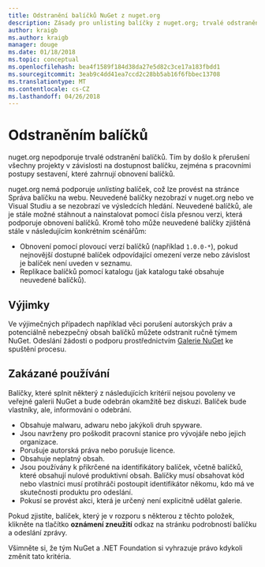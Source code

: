 ```yaml
---
title: Odstranění balíčků NuGet z nuget.org
description: Zásady pro unlisting balíčky z nuget.org; trvalé odstranění nepodporuje kromě při balíčky porušují jiné zásady.
author: kraigb
ms.author: kraigb
manager: douge
ms.date: 01/18/2018
ms.topic: conceptual
ms.openlocfilehash: bea4f1589f184d38da27e5d82c3ce17a183fbdd1
ms.sourcegitcommit: 3eab9c4dd41ea7ccd2c28bb5ab16f6fbbec13708
ms.translationtype: MT
ms.contentlocale: cs-CZ
ms.lasthandoff: 04/26/2018
---
```

# <a name="deleting-packages"></a>Odstraněním balíčků

nuget.org nepodporuje trvalé odstranění balíčků. Tím by došlo k přerušení všechny projekty v závislosti na dostupnost balíčku, zejména s pracovními postupy sestavení, které zahrnují obnovení balíčků.

nuget.org nemá podporuje *unlisting* balíček, což lze provést na stránce Správa balíčku na webu. Neuvedené balíčky nezobrazí v nuget.org nebo ve Visual Studiu a se nezobrazí ve výsledcích hledání. Neuvedené balíčků, ale je stále možné stáhnout a nainstalovat pomocí čísla přesnou verzi, která podporuje obnovení balíčků. Kromě toho může neuvedené balíčky zjištěná stále v následujícím konkrétním scénářům:

- Obnovení pomocí plovoucí verzí balíčků (například `1.0.0-*`), pokud nejnovější dostupné balíček odpovídající omezení verze nebo závislost je balíček není uveden v seznamu.
- Replikace balíčků pomocí katalogu (jak katalogu také obsahuje neuvedené balíčků).

## <a name="exceptions"></a>Výjimky

Ve výjimečných případech například věci porušení autorských práv a potenciálně nebezpečný obsah balíčků můžete odstranit ručně týmem NuGet. Odeslání žádosti o podporu prostřednictvím [Galerie NuGet](http://www.nuget.org) ke spuštění procesu.

## <a name="prohibited-use"></a>Zakázané používání

Balíčky, které splnit některý z následujících kritérií nejsou povoleny ve veřejné galerii NuGet a bude odebrán okamžitě bez diskuzi. Balíček bude vlastníky, ale, informováni o odebrání.

- Obsahuje malwaru, adwaru nebo jakýkoli druh spyware.
- Jsou navrženy pro poškodit pracovní stanice pro vývojáře nebo jejich organizace.
- Porušuje autorská práva nebo porušuje licence.
- Obsahuje neplatný obsah.
- Jsou používány k přikrčené na identifikátory balíček, včetně balíčků, které obsahují nulové produktivní obsah. Balíčky musí obsahovat kód nebo vlastníci musí protihráči postoupit identifikátor někomu, kdo má ve skutečnosti produktu pro odeslání.
- Pokusí se provést akci, která je určený není explicitně udělat galerie.

Pokud zjistíte, balíček, který je v rozporu s některou z těchto položek, klikněte na tlačítko **oznámení zneužití** odkaz na stránku podrobností balíčku a odeslání zprávy.

Všimněte si, že tým NuGet a .NET Foundation si vyhrazuje právo kdykoli změnit tato kritéria.
